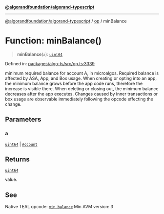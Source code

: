[**@algorandfoundation/algorand-typescript**](../../../README.md)

***

[@algorandfoundation/algorand-typescript](../../../README.md) / [op](../README.md) / minBalance

# Function: minBalance()

> **minBalance**(`a`): [`uint64`](../../../type-aliases/uint64.md)

Defined in: [packages/algo-ts/src/op.ts:3339](https://github.com/algorandfoundation/puya-ts/blob/5bdb536fcbeffa6fe079b274d09cae785c8fb7b7/packages/algo-ts/src/op.ts#L3339)

minimum required balance for account A, in microalgos. Required balance is affected by ASA, App, and Box usage. When creating or opting into an app, the minimum balance grows before the app code runs, therefore the increase is visible there. When deleting or closing out, the minimum balance decreases after the app executes. Changes caused by inner transactions or box usage are observable immediately following the opcode effecting the change.

## Parameters

### a

[`uint64`](../../../type-aliases/uint64.md) | [`Account`](../../../type-aliases/Account.md)

## Returns

[`uint64`](../../../type-aliases/uint64.md)

value.

## See

Native TEAL opcode: [`min_balance`](https://developer.algorand.org/docs/get-details/dapps/avm/teal/opcodes/v10/#min_balance)
Min AVM version: 3
